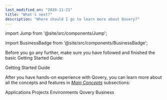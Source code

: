 ```yaml
---
last_modified_on: "2020-11-21"
title: "What's next?"
description: "Where should I go to learn more about Qovery?"
---
```


import Jump from '@site/src/components/Jump';

import BusinessBadge from '@site/src/components/BusinessBadge';

Before you go any further, make sure you have followed and finished the basic Getting Started Guide:

<Jump to="/guides/getting-started/">Getting Started Guide</Jump>

After you have hands-on experience with Qovery, you can learn more about all the concepts and features in [*Main Concepts*][docs.main-concepts]
subsections:

<Jump to="/docs/main-concepts/application">Applications</Jump>
<Jump to="/docs/main-concepts/project">Projects</Jump>
<Jump to="/docs/main-concepts/environment">Environments</Jump>
<Jump to="/docs/main-concepts/business">Qovery Business</Jump>


[docs.main-concepts]: /docs/main-concepts/

